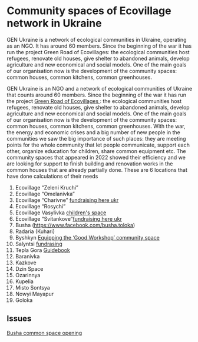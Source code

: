 # Community spaces of Ecovillage network in Ukraine
GEN Ukraine is a network of ecological communities in Ukraine, operating as an NGO. It has around 60 members. Since the beginning of the war it has run the project Green Road of Ecovillages: the ecological communities host refugees, renovate old houses, give shelter to abandoned animals, develop agriculture and new economical and social models.
One of the main goals of our organisation now is the development of the community spaces: common houses, common kitchens, common greenhouses.

 GEN Ukraine is an NGO and a network of ecological communities of Ukraine that counts around 60 members. Since the beginning of the war it has run the project [Green Road of Ecovillages ](https://genukraine.com.ua/index.php/uk/gen-ukraine/our-projects/zelena-doroha-ekoposelen) : the ecological communities host refugees, renovate old houses, give shelter to abandoned animals, develop agriculture and new economical and social models.
One of the main goals of our organisation now is the development of the community spaces: common houses, common kitchens, common greenhouses.
With the war, the energy and economic crises and a big number of new people in the communities we saw the big importance of such places: they are meeting points for the whole community that let people communicate, support each other, organize education for children, share common equipment etc.
The community spaces that appeared in 2022 showed their efficiency and we are looking for support to finish building and renovation works in the common houses that are already partially done. These are 6
locations that have done calculations of their needs

1. Ecovillage “Zeleni Kruchi”
2. Ecovillage “Omelanivka”
3. Ecovillage “Charivne” [fundraising here ukr](https://pomistya.club/proekty/68-spilnii-prostir-poselenya-charivne/)
5. Ecovillage “Rosychi”
6. Ecovillage Vasylivka [children's space](https://pomistya.club/proekty/66-eko-prostir-dlya-ditei-ta-doroslih/)
7. Ecovillage “Svitankove”[fundraising here ukr](https://pomistya.club/proekty/67-zbir-koshtiv-na-remont-gostovogo-budinku/)
8. Busha (https://www.facebook.com/busha.toloka)
9. Radaria (Kuhari)
10. Byshkyn [Equipping the ‘Good Workshop’ community space](https://pomistya.club/proekty/62-dobra-maisternya/)
11. Salyntsi [fundrasing](https://pomistya.club/proekty/63-sanvuzol-ta-besidka-dlya-vilnogo-prostoru/)
12. Tepla Gora [Guidebook](https://teplagora.notion.site/Tepla-Gora-Guidebook-20bf89a04efd44e0af8fc55bdd8e588a)
13. Baranivka
14. Kazkove
15. Dzin Space
16. Ozarinnya
17. Kupelia
18. Misto Sontsya
19. Nowyi Mayapur
20. Goloka


## Issues
[Busha common space opening](https://github.com/maxzalevski/community_spaces/issues/1)

